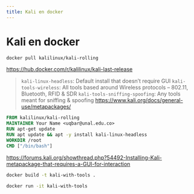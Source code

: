 ```yaml
---
title: Kali en docker
---
```


# Kali en docker

```bash
docker pull kalilinux/kali-rolling
```
<https://hub.docker.com/r/kalilinux/kali-last-release>

> `kali-linux-headless`: Default install that doesn’t require GUI
> `kali-tools-wireless`: All tools based around Wireless protocols – 802.11, Bluetooth, RFID & SDR
> `kali-tools-sniffing-spoofing`: Any tools meant for sniffing & spoofing
> <https://www.kali.org/docs/general-use/metapackages/>

```dockerfile
FROM kalilinux/kali-rolling
MAINTAINER Your Name <uqbar@unal.edu.co>
RUN apt-get update
RUN apt update && apt -y install kali-linux-headless
WORKDIR /root
CMD ["/bin/bash"]
```

<https://forums.kali.org/showthread.php?54492-Installing-Kali-metapackage-that-requires-a-GUI-for-interaction>


```bash
docker build -t kali-with-tools .
```

```bash
docker run -it kali-with-tools
```